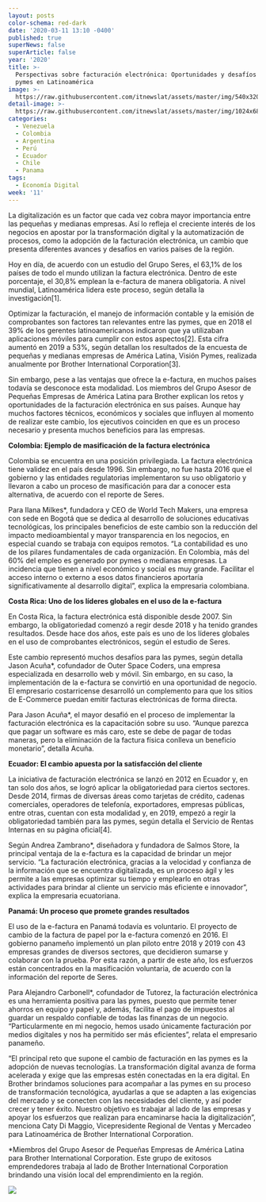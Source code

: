 ```yaml
---
layout: posts
color-schema: red-dark
date: '2020-03-11 13:10 -0400'
published: true
superNews: false
superArticle: false
year: '2020'
title: >-
  Perspectivas sobre facturación electrónica: Oportunidades y desafíos para las
  pymes en Latinoamérica
image: >-
  https://raw.githubusercontent.com/itnewslat/assets/master/img/540x320/Factura-digital-p.jpg
detail-image: >-
  https://raw.githubusercontent.com/itnewslat/assets/master/img/1024x680/Factura-digital-g.jpg
categories:
  - Venezuela
  - Colombia
  - Argentina
  - Perú
  - Ecuador
  - Chile
  - Panama
tags:
  - Economía Digital
week: '11'
---
```

La digitalización es un factor que cada vez cobra mayor importancia entre las pequeñas y medianas empresas. Así lo refleja el creciente interés de los negocios en apostar por la transformación digital y la automatización de procesos, como la adopción de la facturación electrónica, un cambio que presenta diferentes avances y desafíos en varios países de la región.

Hoy en día, de acuerdo con un estudio del Grupo Seres, el 63,1% de los países de todo el mundo utilizan la factura electrónica. Dentro de este porcentaje, el 30,8% emplean la e-factura de manera obligatoria. A nivel mundial, Latinoamérica lidera este proceso, según detalla la investigación[1].

Optimizar la facturación, el manejo de información contable y la emisión de comprobantes son factores tan relevantes entre las pymes, que en 2018 el 39% de los gerentes latinoamericanos indicaron que ya utilizaban aplicaciones móviles para cumplir con estos aspectos[2]. Esta cifra aumentó en 2019 a 53%, según detallan los resultados de la encuesta de pequeñas y medianas empresas de América Latina, Visión Pymes, realizada anualmente por Brother International Corporation[3].

Sin embargo, pese a las ventajas que ofrece la e-factura, en muchos países todavía se desconoce esta modalidad. Los miembros del Grupo Asesor de Pequeñas Empresas de América Latina para Brother explican los retos y oportunidades de la facturación electrónica en sus países. Aunque hay muchos factores técnicos, económicos y sociales que influyen al momento de realizar este cambio, los ejecutivos coinciden en que es un proceso necesario y presenta muchos beneficios para las empresas.

**Colombia: Ejemplo de masificación de la factura electrónica**

Colombia se encuentra en una posición privilegiada. La factura electrónica tiene validez en el país desde 1996. Sin embargo, no fue hasta 2016 que el gobierno y las entidades regulatorias implementaron su uso obligatorio y llevaron a cabo un proceso de masificación para dar a conocer esta alternativa, de acuerdo con el reporte de Seres.

Para Ilana Milkes*, fundadora y CEO de World Tech Makers, una empresa con sede en Bogotá que se dedica al desarrollo de soluciones educativas tecnológicas, los principales beneficios de este cambio son la reducción del impacto medioambiental y mayor transparencia en los negocios, en especial cuando se trabaja con equipos remotos. 
“La contabilidad es uno de los pilares fundamentales de cada organización. En Colombia, más del 60% del empleo es generado por pymes o medianas empresas. La incidencia que tienen a nivel económico y social es muy grande. Facilitar el acceso interno o externo a esos datos financieros aportaría significativamente al desarrollo digital”, explica la empresaria colombiana.

**Costa Rica: Uno de los líderes globales en el uso de la e-factura**

En Costa Rica, la factura electrónica está disponible desde 2007. Sin embargo, la obligatoriedad comenzó a regir desde 2018 y ha tenido grandes resultados. Desde hace dos años, este país es uno de los líderes globales en el uso de comprobantes electrónicos, según el estudio de Seres.

Este cambio representó muchos desafíos para las pymes, según detalla Jason Acuña*, cofundador de Outer Space Coders, una empresa especializada en desarrollo web y móvil. Sin embargo, en su caso, la implementación de la e-factura se convirtió en una oportunidad de negocio. El empresario costarricense desarrolló un complemento para que los sitios de E-Commerce puedan emitir facturas electrónicas de forma directa.

Para Jason Acuña*, el mayor desafió en el proceso de implementar la facturación electrónica es la capacitación sobre su uso. “Aunque parezca que pagar un software es más caro, este se debe de pagar de todas maneras, pero la eliminación de la factura física conlleva un beneficio monetario”, detalla Acuña.

**Ecuador: El cambio apuesta por la satisfacción del cliente**

La iniciativa de facturación electrónica se lanzó en 2012 en Ecuador y, en tan solo dos años, se logró aplicar la obligatoriedad para ciertos sectores. Desde 2014, firmas de diversas áreas como tarjetas de crédito, cadenas comerciales, operadores de telefonía, exportadores, empresas públicas, entre otras, cuentan con esta modalidad y, en 2019, empezó a regir la obligatoriedad también para las pymes, según detalla el Servicio de Rentas Internas en su página oficial[4]. 

Según Andrea Zambrano*, diseñadora y fundadora de Salmos Store, la principal ventaja de la e-factura es la capacidad de brindar un mejor servicio. “La facturación electrónica, gracias a la velocidad y confianza de la información que se encuentra digitalizada, es un proceso ágil y les permite a las empresas optimizar su tiempo y emplearlo en otras actividades para brindar al cliente un servicio más eficiente e innovador”, explica la empresaria ecuatoriana.

**Panamá: Un proceso que promete grandes resultados**

El uso de la e-factura en Panamá todavía es voluntario. El proyecto de cambio de la factura de papel por la e-factura comenzó en 2016. El gobierno panameño implementó un plan piloto entre 2018 y 2019 con 43 empresas grandes de diversos sectores, que decidieron sumarse y colaborar con la prueba. Por esta razón, a partir de este año, los esfuerzos están concentrados en la masificación voluntaria, de acuerdo con la información del reporte de Seres.

Para Alejandro Carbonell*, cofundador de Tutorez, la facturación electrónica es una herramienta positiva para las pymes, puesto que permite tener ahorros en equipo y papel y, además, facilita el pago de impuestos al guardar un respaldo confiable de todas las finanzas de un negocio. “Particularmente en mi negocio, hemos usado únicamente facturación por medios digitales y nos ha permitido ser más eficientes”, relata el empresario panameño. 

“El principal reto que supone el cambio de facturación en las pymes es la adopción de nuevas tecnologías. La transformación digital avanza de forma acelerada y exige que las empresas estén conectadas en la era digital. En Brother brindamos soluciones para acompañar a las pymes en su proceso de transformación tecnológica, ayudarlas a que se adapten a las exigencias del mercado y se conecten con las necesidades del cliente, y así poder crecer y tener éxito. Nuestro objetivo es trabajar al lado de las empresas y apoyar los esfuerzos que realizan para encaminarse hacia la digitalización”, menciona Caty Di Maggio, Vicepresidente Regional de Ventas y Mercadeo para Latinoamérica de Brother International Corporation. 
 
*Miembros del Grupo Asesor de Pequeñas Empresas de América Latina para Brother International Corporation. Este grupo de exitosos emprendedores trabaja al lado de Brother International Corporation brindando una visión local del emprendimiento en la región.
 

<img src="https://tracker.metricool.com/c3po.jpg?hash=56f88a41e39ab42c063cc51676587a04"/>
